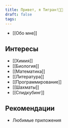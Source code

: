 ```yaml
---
title: Привет, я Тигран!👋🏻
draft: false
tags:
---
```

- [[Обо мне]] 
## Интересы
- [[Химия]]
- [[Биология]]
- [[Математика]]
- [[Литература]]
- [[Программирование]] 
- [[Шахматы]]
- [[Спидкубинг]]
## Рекомендации
- Любимые приложения